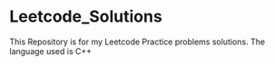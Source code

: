 # Leetcode_Solutions
This Repository is for my Leetcode Practice problems solutions. The language used is C++
